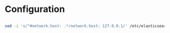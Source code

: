 # Configuration

##

```sh
sed -i 's/^#network.host: .*/network.host: 127.0.0.1/' /etc/elasticsearch/elasticsearch.yml
```
